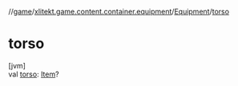 //[game](../../../index.md)/[xlitekt.game.content.container.equipment](../index.md)/[Equipment](index.md)/[torso](torso.md)

# torso

[jvm]\
val [torso](torso.md): [Item](../../xlitekt.game.content.item/-item/index.md)?

